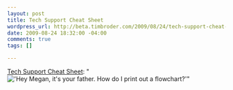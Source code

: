 ```yaml
--- 
layout: post
title: Tech Support Cheat Sheet
wordpress_url: http://beta.timbroder.com/2009/08/24/tech-support-cheat-sheet/
date: 2009-08-24 18:32:00 -04:00
comments: true
tags: []

---
```

<a href="http://xkcd.com/627/">Tech Support Cheat Sheet</a>: "<img src="http://imgs.xkcd.com/comics/tech_support_cheat_sheet.png" title="&#39;Hey Megan, it&#39;s your father. How do I print out a flowchart?&#39;" alt="&#39;Hey Megan, it&#39;s your father. How do I print out a flowchart?&#39;"/>"
